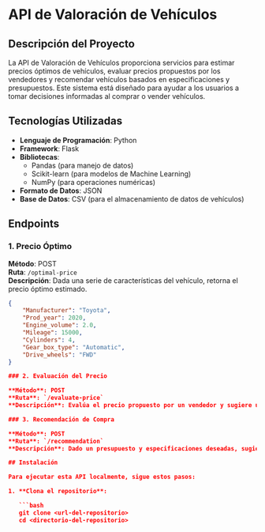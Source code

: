 # API de Valoración de Vehículos

## Descripción del Proyecto

La API de Valoración de Vehículos proporciona servicios para estimar precios óptimos de vehículos, evaluar precios propuestos por los vendedores y recomendar vehículos basados en especificaciones y presupuestos. Este sistema está diseñado para ayudar a los usuarios a tomar decisiones informadas al comprar o vender vehículos.

## Tecnologías Utilizadas

- **Lenguaje de Programación**: Python
- **Framework**: Flask
- **Bibliotecas**:
  - Pandas (para manejo de datos)
  - Scikit-learn (para modelos de Machine Learning)
  - NumPy (para operaciones numéricas)
- **Formato de Datos**: JSON
- **Base de Datos**: CSV (para el almacenamiento de datos de vehículos)

## Endpoints

### 1. Precio Óptimo

**Método**: POST  
**Ruta**: `/optimal-price`  
**Descripción**: Dada una serie de características del vehículo, retorna el precio óptimo estimado.

```json
{
    "Manufacturer": "Toyota",
    "Prod_year": 2020,
    "Engine_volume": 2.0,
    "Mileage": 15000,
    "Cylinders": 4,
    "Gear_box_type": "Automatic",
    "Drive_wheels": "FWD"
}

### 2. Evaluación del Precio

**Método**: POST  
**Ruta**: `/evaluate-price`  
**Descripción**: Evalúa el precio propuesto por un vendedor y sugiere un precio razonable basado en el análisis de las características del vehículo.

### 3. Recomendación de Compra

**Método**: POST  
**Ruta**: `/recommendation`  
**Descripción**: Dado un presupuesto y especificaciones deseadas, sugiere el mejor vehículo disponible en función de los datos.

## Instalación

Para ejecutar esta API localmente, sigue estos pasos:

1. **Clona el repositorio**:

   ```bash
   git clone <url-del-repositorio>
   cd <directorio-del-repositorio>
